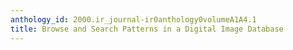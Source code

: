 ```yaml
---
anthology_id: 2000.ir_journal-ir0anthology0volumeA1A4.1
title: Browse and Search Patterns in a Digital Image Database
---
```

